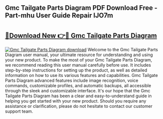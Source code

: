 ## Gmc Tailgate Parts Diagram PDF Download Free - Part-mhu User Guide Repair IJO7m

# <h2><a href="http://dfsn9f.blite.top/?on=Gmc+Tailgate+Parts+Diagram">🔗Download New 👉🔴 Gmc Tailgate Parts Diagram</a></h2>

[![Gmc Tailgate Parts Diagram download](https://i.imgur.com/lujVjoI.png)](http://dfsn9f.blite.top/?on=Gmc+Tailgate+Parts+Diagram)
Welcome to the Gmc Tailgate Parts Diagram user manual, your ultimate resource for understanding and using your new product. To make the most of your Gmc Tailgate Parts Diagram, we recommend reading this user manual carefully before use. It includes step-by-step instructions for setting up the product, as well as detailed information on how to use its various features and capabilities. Gmc Tailgate Parts Diagram advanced features include image recognition, voice commands, customizable profiles, and automatic backups, all accessible through the sleek and customizable interface. It's our hope that the Gmc Tailgate Parts Diagram has been a clear and easy-to-understand guide in helping you get started with your new product. Should you require any assistance or clarification, please do not hesitate to contact our customer support team.
